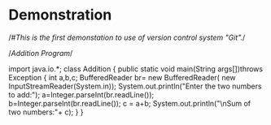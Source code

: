 # Demonstration
/*#This is the first demonstation to use of version control system "Git".*/

/*Addition Program*/

import java.io.*;
class Addition
{
public static void main(String args[])throws Exception
{
int a,b,c;
BufferedReader br= new BufferedReader( new InputStreamReader(System.in));
System.out.println("Enter the two numbers to add:");
a=Integer.parseInt(br.readLine());
b=Integer.parseInt(br.readLine());
c = a+b;
System.out.println("\nSum of two numbers:"+ c);
}
}
